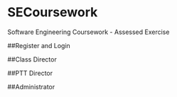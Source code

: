 # SECoursework
Software Engineering Coursework - Assessed Exercise

##Register and Login

##Class Director

##PTT Director

##Administrator

